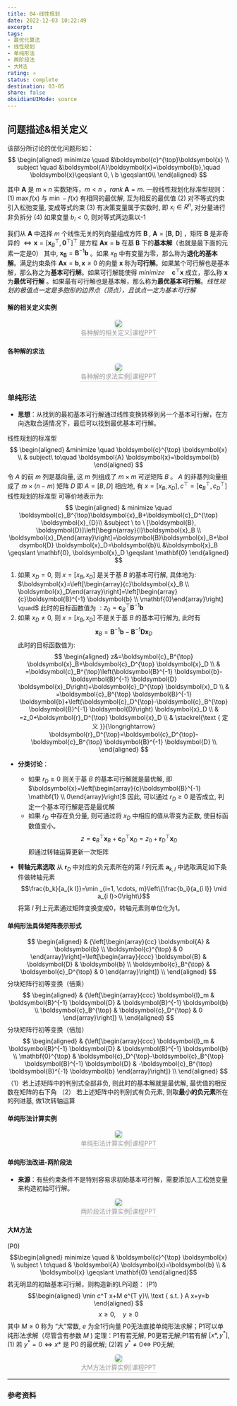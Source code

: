 ```yaml
---
title: 04-线性规划
date: 2022-12-03 10:22:49
excerpt: 
tags: 
- 最优化算法
- 线性规划
- 单纯形法
- 两阶段法
- 大M法
rating: ⭐
status: complete 
destination: 03-05
share: false
obsidianUIMode: source
---
```


## 问题描述&相关定义
该部分所讨论的优化问题形如：
$$
\begin{aligned}
minimize \quad &\boldsymbol{c}^{\top}\boldsymbol{x} \\
subject \quad &\boldsymbol{A}\boldsymbol{x}=\boldsymbol{b},\quad \boldsymbol{x}\geqslant 0, \ b \geqslant0\\
\end{aligned}
$$

其中 $\boldsymbol{A}$ 是 $m \times n$ 实数矩阵，$m < n$ ，$rank \ \boldsymbol{A}=m$.
一般线性规划化标准型规则：
(1) $\max f(x)$ 与 $\min -f(x)$ 有相同的最优解, 互为相反的最优值
(2) 对不等式约束引入松弛变量, 变成等式约束
(3) 有决策变量属于实数时, 即 $x_i \in R^n$, 对分量进行非负拆分
(4) 如果变量 $b_i<0$, 则对等式两边乘以-1

我们从 $\boldsymbol{A}$ 中选择 $m$ 个线性无关的列向量组成方阵 $\boldsymbol{B}$ , $\boldsymbol{A}=[\boldsymbol{B}, \ \boldsymbol{D}]$ ，矩阵 $\boldsymbol{B}$ 是非奇异的 $\Leftrightarrow \boldsymbol{x}=\left[\boldsymbol{x}_B^{\top}, \mathbf{0}^{\top}\right]^{\top}$ 是方程 $\boldsymbol{A x}=\boldsymbol{b}$ 在基 $\boldsymbol{B}$ 下的**基本解**（也就是最下面的元素一定是0） 其中, $\boldsymbol{x}_{\boldsymbol{B}}=\boldsymbol{B}^{-1} \boldsymbol{b}$ 。如果 $x_{B}$ 中有变量为零，那么称为**退化的基本解**。满足约束条件 $\boldsymbol{A}\boldsymbol{x}=\boldsymbol{b}, \boldsymbol{x} \geqslant 0$ 的向量 $\boldsymbol{x}$ 称为**可行解**。如果某个可行解也是基本解，那么称之为**基本可行解**。如果可行解能使得 $minimize \quad \boldsymbol{c}^{\top}\boldsymbol{x}$ 成立，那么称 $\boldsymbol{x}$为**最优可行解** 。如果最有可行解也是基本解，那么称为**最优基本可行解**。*线性规划的极值点一定是多胞形的边界点（顶点），且该点一定为基本可行解*

#### 解的相关定义实例
<center>
    <img style="border-radius: 0.3125em;
    box-shadow: 0 2px 4px 0 rgba(34,36,38,.12),0 2px 10px 0 rgba(34,36,38,.08);"
    src="https://i.imgur.com/EEGcjDE.png">
    <br>
    <div style="color:orange; border-bottom: 1px solid #d9d9d9;
    display: inline-block;
    color: #999;
    padding: 2px;">各种解的相关定义|课程PPT
    </div>
</center>

#### 各种解的求法
<center>
    <img style="border-radius: 0.3125em;
    box-shadow: 0 2px 4px 0 rgba(34,36,38,.12),0 2px 10px 0 rgba(34,36,38,.08);"
    src="https://i.imgur.com/5DxDRxN.png">
    <br>
    <div style="color:orange; border-bottom: 1px solid #d9d9d9;
    display: inline-block;
    color: #999;
    padding: 2px;">各种解的求法实例|课程PPT
    </div>
</center>

### 单纯形法
- **思想**：从找到的最初基本可行解通过线性变换转移到另一个基本可行解，在方向选取合适情况下，最后可以找到最优基本可行解。

线性规划的标准型 
$$
\begin{aligned} 
&minimize \quad \boldsymbol{c}^{\top} \boldsymbol{x} \\
& subject\  to\quad  \boldsymbol{A} \boldsymbol{x}=\boldsymbol{b}
\end{aligned}
$$
令 $A$ 的前 $m$ 列是基向量, 这 $m$ 列组成了 $m \times m$ 可逆矩阵 $B$ 。 $A$ 的非基列向量组成了 $m \times(n-m)$ 矩阵 $D$
即 $A=[B, D]$ 相应地, 有 $x=\left[x_B, x_D\right], c^{\top}=\left[\boldsymbol{c}_B^{\top}, c_D^{\top}\right]$
线性规划的标准型 可等价地表示为:
$$
\begin{aligned} 
& minimize \quad \boldsymbol{c}_B^{\top}\boldsymbol{x}_B+\boldsymbol{c}_D^{\top} \boldsymbol{x}_{D}\\
&subject \ to \ [\boldsymbol{B}, \boldsymbol{D}]\left[\begin{array}{l}\boldsymbol{x}_B \\ \boldsymbol{x}_D\end{array}\right]=\boldsymbol{B}\boldsymbol{x}_B+\boldsymbol{D} \boldsymbol{x}_D=\boldsymbol{b}\\
&\boldsymbol{x}_B \geqslant \mathbf{0}, \boldsymbol{x}_D \geqslant \mathbf{0}
\end{aligned}
$$

1. 如果 $x_D=0$, 则 $x=\left[x_B, x_D\right]$ 是关于基 $B$ 的基本可行解, 具体地为:
$\boldsymbol{x}=\left[\begin{array}{c}\boldsymbol{x}_B \\ \boldsymbol{x}_D\end{array}\right]=\left[\begin{array}{c}\boldsymbol{B}^{-1} \boldsymbol{b} \\ \mathbf{0}\end{array}\right] \quad$ 此时的目标函数值为 $: z_0=\boldsymbol{c}_B^{\top} \boldsymbol{B}^{-1} \boldsymbol{b}$
2. 如果 $x_D \neq 0$, 则 $x=\left[x_B, x_D\right]$ 不是关于基 $B$ 的基本可行解为, 此时有
$$
\boldsymbol{x}_B=\boldsymbol{B}^{-1} \boldsymbol{b}-\boldsymbol{B}^{-1} \boldsymbol{D} \boldsymbol{x}_D
$$
此时的目标函数值为:
$$
\begin{aligned}
z&=\boldsymbol{c}_B^{\top} \boldsymbol{x}_B+\boldsymbol{c}_D^{\top} \boldsymbol{x}_D \\
& =\boldsymbol{c}_B^{\top}\left(\boldsymbol{B}^{-1} \boldsymbol{b}-\boldsymbol{B}^{-1} \boldsymbol{D} \boldsymbol{x}_D\right)+\boldsymbol{c}_D^{\top} \boldsymbol{x}_D \\
& =\boldsymbol{c}_B^{\top} \boldsymbol{B}^{-1} \boldsymbol{b}+\left(\boldsymbol{c}_D^{\top}-\boldsymbol{c}_B^{\top} \boldsymbol{B}^{-1} \boldsymbol{D}\right) \boldsymbol{x}_D \\
& =z_0+\boldsymbol{r}_D^{\top} \boldsymbol{x}_D \\
& \stackrel{\text { 定义 }}{\longrightarrow} \boldsymbol{r}_D^{\top}=\boldsymbol{c}_D^{\top}-\boldsymbol{c}_B^{\top} \boldsymbol{B}^{-1} \boldsymbol{D} \\
\end{aligned}
$$
- **分类讨论**：
    - 如果 $r_D \geq 0$ 则关于基 $B$ 的基本可行解就是最优解, 即 $\boldsymbol{x}=\left[\begin{array}{c}\boldsymbol{B}^{-1} \mathbf{1} \\ 0\end{array}\right]$ 因此, 可以通过 $r_D \geq 0$ 是否成立, 判定一个基本可行解是否是最优解
    - 如果 $r_D$ 中存在负分量, 则可通过将 $x_D$ 中相应的值从零变为正数, 使目标函数值变小。$$z=\boldsymbol{c}_B^{\top} \boldsymbol{x}_B+\boldsymbol{c}_D^{\top} \boldsymbol{x}_D=z_0+\boldsymbol{r}_D^{\top} \boldsymbol{x}_D$$即通过转轴运算更新一次矩阵

- **转轴元素选取**
	从 $\boldsymbol{r}_{D}$ 中对应的负元素所在的第 $l$ 列元素 $\boldsymbol{a}_{k,l}$ 中选取满足如下条件做转轴元素$$\frac{b_k}{a_{k l}}=\min _{i=1, \cdots, m}\left\{\frac{b_i}{a_{i l}} \mid a_{i l}>0\right\}$$将第 $l$ 列上元素通过矩阵变换变成0，转轴元素则单位化为1。

#### 单纯形法具体矩阵表示形式
$$
\begin{aligned}
& {\left[\begin{array}{cc}
\boldsymbol{A} & \boldsymbol{b} \\
\boldsymbol{c}^{\top} & 0
\end{array}\right]=\left[\begin{array}{ccc}
\boldsymbol{B} & \boldsymbol{D} & \boldsymbol{b} \\
\boldsymbol{c}_B^{\top} & \boldsymbol{c}_D^{\top} & 0
\end{array}\right]} \\
\end{aligned}
$$
分块矩阵行初等变换（倍乘）
$$
\begin{aligned}
& {\left[\begin{array}{ccc}
\boldsymbol{I}_m & \boldsymbol{B}^{-1} \boldsymbol{D} & \boldsymbol{B}^{-1} \boldsymbol{b} \\
\boldsymbol{c}_B^{\top} & \boldsymbol{c}_D^{\top} & 0
\end{array}\right]} \\
\end{aligned}
$$
分块矩阵行初等变换（倍加）
$$
\begin{aligned}
& {\left[\begin{array}{ccc}
\boldsymbol{I}_m & \boldsymbol{B}^{-1} \boldsymbol{D} & \boldsymbol{B}^{-1} \boldsymbol{b} \\
\mathbf{0}^{\top} & \boldsymbol{c}_D^{\top}-\boldsymbol{c}_B^{\top} \boldsymbol{B}^{-1} \boldsymbol{D} & -\boldsymbol{c}_B^{\top} \boldsymbol{B}^{-1} \boldsymbol{b}
\end{array}\right]} \\
\end{aligned}
$$
（1）若上述矩阵中的判别式全部非负, 则此时的基本解就是最优解, 最优值的相反数在矩阵的右下角
（2） 若上述矩阵中的判别式有负元素, 则取**最小的负元素**所在的列进基, 做1次转轴运算

#### 单纯形法计算实例
<center>
    <img style="border-radius: 0.3125em;
    box-shadow: 0 2px 4px 0 rgba(34,36,38,.12),0 2px 10px 0 rgba(34,36,38,.08);"
    src="https://i.imgur.com/xcCUdSk.png">
    <br>
    <div style="color:orange; border-bottom: 1px solid #d9d9d9;
    display: inline-block;
    color: #999;
    padding: 2px;">单纯形法计算实例|课程PPT
    </div>
</center>

#### 单纯形法改进-两阶段法
- **来源**：有些约束条件不是特别容易求初始基本可行解，需要添加人工松弛变量来构造初始可行解。

<center>
    <img style="border-radius: 0.3125em;
    box-shadow: 0 2px 4px 0 rgba(34,36,38,.12),0 2px 10px 0 rgba(34,36,38,.08);"
    src="https://i.imgur.com/fFDFiyK.png">
    <br>
    <div style="color:orange; border-bottom: 1px solid #d9d9d9;
    display: inline-block;
    color: #999;
    padding: 2px;">两阶段法计算实例|课程PPT
    </div>
</center>

#### 大M方法
(P0)$$\begin{aligned}
minimize  \quad & \boldsymbol{c}^{\top} \boldsymbol{x} \\
subject \  to\quad & \boldsymbol{A} \boldsymbol{x}=\boldsymbol{b} \\
& \boldsymbol{x} \geqslant \mathbf{0}
\end{aligned}$$
若无明显的初始基本可行解，则构造新的LP问题：
(P1) $$\begin{aligned} 
\min c^T x+M e^{T y}\\
\text { s.t. } A x+y=b
\end{aligned} $$
$$
x \geq 0, \quad y \geq 0
$$
其中 $M \geq 0$ 称为 “大”常数, $e$ 为全1行向量
P0无法直接单纯形法求解；P1可以单纯形法求解（尽管含有参数 $M$ )
定理：P1有若无解, P0更若无解;P1若有解 $\left[x *, y^*\right]$,
	(1) 若 $y^*=0 \Leftrightarrow x *$ 是 $\mathrm{P} 0$ 的最优解;
	(2)若 $y^* \neq 0 \Leftrightarrow$ P0无解;

<center>
    <img style="border-radius: 0.3125em;
    box-shadow: 0 2px 4px 0 rgba(34,36,38,.12),0 2px 10px 0 rgba(34,36,38,.08);"
    src="https://i.imgur.com/6a8GHnZ.png">
    <br>
    <div style="color:orange; border-bottom: 1px solid #d9d9d9;
    display: inline-block;
    color: #999;
    padding: 2px;">大M方法计算实例|课程PPT
    </div>
</center>

---
### 参考资料
[^1]: Edwin K. P. Chong 等著，孙志强等译；《最优化导论 (第四版)》2015.
[^2]: 张文星 最优化算法课程PPT

